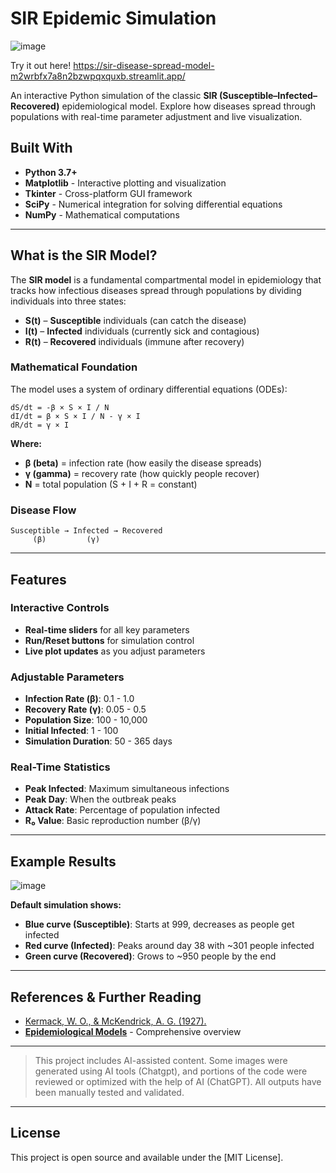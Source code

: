 # SIR Epidemic Simulation

![image](https://github.com/user-attachments/assets/6a2400d0-58a8-4d20-89f5-3de640919434)


Try it out here! https://sir-disease-spread-model-m2wrbfx7a8n2bzwpqxquxb.streamlit.app/

An interactive Python simulation of the classic **SIR (Susceptible–Infected–Recovered)** epidemiological model. Explore how diseases spread through populations with real-time parameter adjustment and live visualization.

## Built With
- **Python 3.7+**
- **Matplotlib** - Interactive plotting and visualization
- **Tkinter** - Cross-platform GUI framework
- **SciPy** - Numerical integration for solving differential equations
- **NumPy** - Mathematical computations

---

## What is the SIR Model?

The **SIR model** is a fundamental compartmental model in epidemiology that tracks how infectious diseases spread through populations by dividing individuals into three states:

- **S(t)** – **Susceptible** individuals (can catch the disease)
- **I(t)** – **Infected** individuals (currently sick and contagious)  
- **R(t)** – **Recovered** individuals (immune after recovery)

### Mathematical Foundation

The model uses a system of ordinary differential equations (ODEs):

```
dS/dt = -β × S × I / N
dI/dt = β × S × I / N - γ × I  
dR/dt = γ × I
```

**Where:**
- **β (beta)** = infection rate (how easily the disease spreads)
- **γ (gamma)** = recovery rate (how quickly people recover)
- **N** = total population (S + I + R = constant)

### Disease Flow
```
Susceptible → Infected → Recovered
     (β)         (γ)
```

---

## Features

### Interactive Controls
- **Real-time sliders** for all key parameters
- **Run/Reset buttons** for simulation control
- **Live plot updates** as you adjust parameters

### Adjustable Parameters
- **Infection Rate (β)**: 0.1 - 1.0
- **Recovery Rate (γ)**: 0.05 - 0.5  
- **Population Size**: 100 - 10,000
- **Initial Infected**: 1 - 100
- **Simulation Duration**: 50 - 365 days

### Real-Time Statistics
- **Peak Infected**: Maximum simultaneous infections
- **Peak Day**: When the outbreak peaks
- **Attack Rate**: Percentage of population infected
- **R₀ Value**: Basic reproduction number (β/γ)

---


## Example Results

![image](https://github.com/user-attachments/assets/46260c8c-baf2-4ffe-bac1-8f207d2d1f23)

**Default simulation shows:**
- **Blue curve (Susceptible)**: Starts at 999, decreases as people get infected
- **Red curve (Infected)**: Peaks around day 38 with ~301 people infected
- **Green curve (Recovered)**: Grows to ~950 people by the end


---



## References & Further Reading

- [Kermack, W. O., & McKendrick, A. G. (1927).](https://jxshix.people.wm.edu/2009-harbin-course/classic/Kermack-McKendrick-1927-I.pdf)
- **[Epidemiological Models](https://en.wikipedia.org/wiki/Compartmental_models_in_epidemiology)** - Comprehensive overview


---
>  This project includes AI-assisted content.
Some images were generated using AI tools (Chatgpt), and portions of the code were reviewed or optimized with the help of AI (ChatGPT). All outputs have been manually tested and validated.

---
## License

This project is open source and available under the [MIT License].

